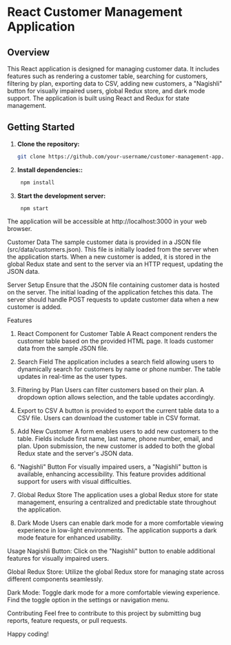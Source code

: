 # React Customer Management Application

## Overview

This React application is designed for managing customer data. It includes features such as rendering a customer table, searching for customers, filtering by plan, exporting data to CSV, adding new customers, a "Nagishli" button for visually impaired users, global Redux store, and dark mode support. The application is built using React and Redux for state management.

## Getting Started

1. **Clone the repository:**

   ```bash
   git clone https://github.com/your-username/customer-management-app.git


2. **Install dependencies::**

   ```bash
    npm install

3. **Start the development server:**

   ```bash
    npm start

The application will be accessible at http://localhost:3000 in your web browser.

Customer Data
The sample customer data is provided in a JSON file (src/data/customers.json). This file is initially loaded from the server when the application starts. When a new customer is added, it is stored in the global Redux state and sent to the server via an HTTP request, updating the JSON data.

Server Setup
Ensure that the JSON file containing customer data is hosted on the server. The initial loading of the application fetches this data. The server should handle POST requests to update customer data when a new customer is added.

Features
1. React Component for Customer Table
A React component renders the customer table based on the provided HTML page. It loads customer data from the sample JSON file.

2. Search Field
The application includes a search field allowing users to dynamically search for customers by name or phone number. The table updates in real-time as the user types.

3. Filtering by Plan
Users can filter customers based on their plan. A dropdown option allows selection, and the table updates accordingly.

4. Export to CSV
A button is provided to export the current table data to a CSV file. Users can download the customer table in CSV format.

5. Add New Customer
A form enables users to add new customers to the table. Fields include first name, last name, phone number, email, and plan. Upon submission, the new customer is added to both the global Redux state and the server's JSON data.

6. "Nagishli" Button
For visually impaired users, a "Nagishli" button is available, enhancing accessibility. This feature provides additional support for users with visual difficulties.

7. Global Redux Store
The application uses a global Redux store for state management, ensuring a centralized and predictable state throughout the application.

8. Dark Mode
Users can enable dark mode for a more comfortable viewing experience in low-light environments. The application supports a dark mode feature for enhanced usability.

Usage
Nagishli Button: Click on the "Nagishli" button to enable additional features for visually impaired users.

Global Redux Store: Utilize the global Redux store for managing state across different components seamlessly.

Dark Mode: Toggle dark mode for a more comfortable viewing experience. Find the toggle option in the settings or navigation menu.

Contributing
Feel free to contribute to this project by submitting bug reports, feature requests, or pull requests.

Happy coding!
